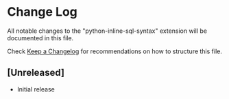# Change Log

All notable changes to the "python-inline-sql-syntax" extension will be documented in this file.

Check [Keep a Changelog](http://keepachangelog.com/) for recommendations on how to structure this file.

## [Unreleased]

- Initial release